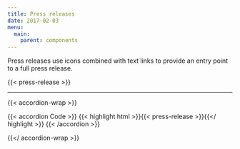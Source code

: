 ```yaml
---
title: Press releases
date: 2017-02-03
menu:
  main:
    parent: components
---
```


Press releases use icons combined with text links to provide an entry point to a full press release.

{{< press-release >}}

---

{{< accordion-wrap >}}

{{< accordion Code >}}
  {{< highlight html >}}{{< press-release >}}{{</ highlight >}}
{{< /accordion >}}

{{</ accordion-wrap >}}
